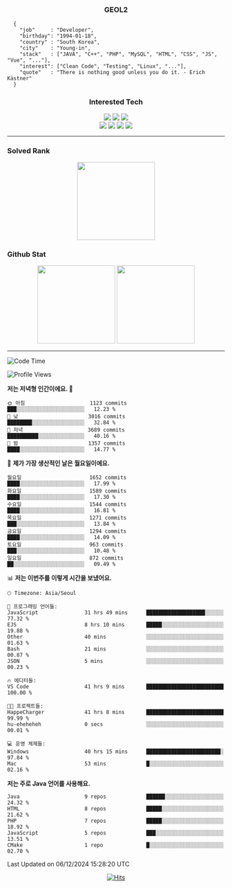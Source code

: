 <div align="center">

  ### GEOL2
</div>

```
  {
    "job"     : "Developer",
    "birthday": "1994-01-18",
    "country" : "South Korea",
    "city"    : "Young-in",
    "stack"   : ["JAVA", "C++", "PHP", "MySQL", "HTML", "CSS", "JS", "Vue", "..."],
    "interest": ["Clean Code", "Testing", "Linux", "..."], 
    "quote"   : "There is nothing good unless you do it. - Erich Kästner"
  }
  ```
  
<div align="center">
  
  ### Interested Tech
  
  <img src="https://img.shields.io/badge/Laravel-F05340?style=flat-square&logo=Laravel&logoColor=white">
  <img src="https://img.shields.io/badge/SpringBoot-6DB33F?style=flat-square&logo=SpringBoot&logoColor=white">
  <img src="https://img.shields.io/badge/Express-000000?style=flat-square&logo=Express&logoColor=white">
  <br>
  <img src="https://img.shields.io/badge/Three.js-000000?style=flat-square&logo=Three.js&logoColor=white">
  <img src="https://img.shields.io/badge/JavaScript-F7DF1E?style=flat-square&logo=JavaScript&logoColor=black">
  <img src="https://img.shields.io/badge/TypeScript-007acc?style=flat-square&logo=TypeScript&logoColor=black">
  <img src="https://img.shields.io/badge/MySQL-4479A1?style=flat-square&logo=mysql&logoColor=white"><br>

</div>

------------

  ### Solved Rank
  
  <div align="center">
    <img height="180em" src="https://mazassumnida.wtf/api/v2/generate_badge?boj=geol2">
  </div>
  
  ### Github Stat 
  <div align="center">
    <img height="180em" src="https://github-readme-stats-git-masterrstaa-rickstaa.vercel.app/api?username=geol2&show_icons=true&theme=dark">
    <img height="180em" src="https://github-readme-stats-git-masterrstaa-rickstaa.vercel.app/api/top-langs/?username=geol2&show_icons=true&hide=css,scss,html&layout=compact&theme=dark&count_private=true&langs_count=8">
  </div>
  
------------

<!--START_SECTION:waka-->
![Code Time](http://img.shields.io/badge/Code%20Time-3%2C569%20hrs%2033%20mins-blue)

![Profile Views](http://img.shields.io/badge/Profile%20Views-0-blue)

**저는 저녁형 인간이에요. 🦉** 

```text
🌞 아침                     1123 commits        ███░░░░░░░░░░░░░░░░░░░░░░   12.23 % 
🌆 낮　                     3016 commits        ████████░░░░░░░░░░░░░░░░░   32.84 % 
🌃 저녁                     3689 commits        ██████████░░░░░░░░░░░░░░░   40.16 % 
🌙 밤　                     1357 commits        ████░░░░░░░░░░░░░░░░░░░░░   14.77 % 
```
📅 **제가 가장 생산적인 날은 월요일이에요.** 

```text
월요일                      1652 commits        ████░░░░░░░░░░░░░░░░░░░░░   17.99 % 
화요일                      1589 commits        ████░░░░░░░░░░░░░░░░░░░░░   17.30 % 
수요일                      1544 commits        ████░░░░░░░░░░░░░░░░░░░░░   16.81 % 
목요일                      1271 commits        ███░░░░░░░░░░░░░░░░░░░░░░   13.84 % 
금요일                      1294 commits        ████░░░░░░░░░░░░░░░░░░░░░   14.09 % 
토요일                      963 commits         ███░░░░░░░░░░░░░░░░░░░░░░   10.48 % 
일요일                      872 commits         ██░░░░░░░░░░░░░░░░░░░░░░░   09.49 % 
```


📊 **저는 이번주를 이렇게 시간을 보냈어요.** 

```text
🕑︎ Timezone: Asia/Seoul

💬 프로그래밍 언어들: 
JavaScript               31 hrs 49 mins      ███████████████████░░░░░░   77.32 % 
EJS                      8 hrs 10 mins       █████░░░░░░░░░░░░░░░░░░░░   19.88 % 
Other                    40 mins             ░░░░░░░░░░░░░░░░░░░░░░░░░   01.63 % 
Bash                     21 mins             ░░░░░░░░░░░░░░░░░░░░░░░░░   00.87 % 
JSON                     5 mins              ░░░░░░░░░░░░░░░░░░░░░░░░░   00.23 % 

🔥 에디터들: 
VS Code                  41 hrs 9 mins       █████████████████████████   100.00 % 

🐱‍💻 프로젝트들: 
HappeCharger             41 hrs 8 mins       █████████████████████████   99.99 % 
hu-eheheheh              0 secs              ░░░░░░░░░░░░░░░░░░░░░░░░░   00.01 % 

💻 운영 체제들: 
Windows                  40 hrs 15 mins      ████████████████████████░   97.84 % 
Mac                      53 mins             █░░░░░░░░░░░░░░░░░░░░░░░░   02.16 % 
```

**저는 주로 Java 언어를 사용해요.** 

```text
Java                     9 repos             ██████░░░░░░░░░░░░░░░░░░░   24.32 % 
HTML                     8 repos             █████░░░░░░░░░░░░░░░░░░░░   21.62 % 
PHP                      7 repos             █████░░░░░░░░░░░░░░░░░░░░   18.92 % 
JavaScript               5 repos             ███░░░░░░░░░░░░░░░░░░░░░░   13.51 % 
CMake                    1 repo              █░░░░░░░░░░░░░░░░░░░░░░░░   02.70 % 
```




 Last Updated on 06/12/2024 15:28:20 UTC
<!--END_SECTION:waka-->

<div align="center">
  
  [![Hits](https://hits.seeyoufarm.com/api/count/incr/badge.svg?url=https%3A%2F%2Fgithub.com%2Fgeol2&count_bg=%2379C83D&title_bg=%23555555&icon=myspace.svg&icon_color=%23E7E7E7&title=hits&edge_flat=false)](https://hits.seeyoufarm.com)
  
</div>

<!--
**Geol2/Geol2** is a ✨ _special_ ✨ repository because its `README.md` (this file) appears on your GitHub profile.

Here are some ideas to get you started:
- 🔭 I’m currently working on ...
- 🌱 I’m currently learning ...
- 👯 I’m looking to collaborate on ...
- 🤔 I’m looking for help with ...
- 💬 Ask me about ...
- 📫 How to reach me: ...
- 😄 Pronouns: ...
- ⚡ Fun fact: ...
-->
